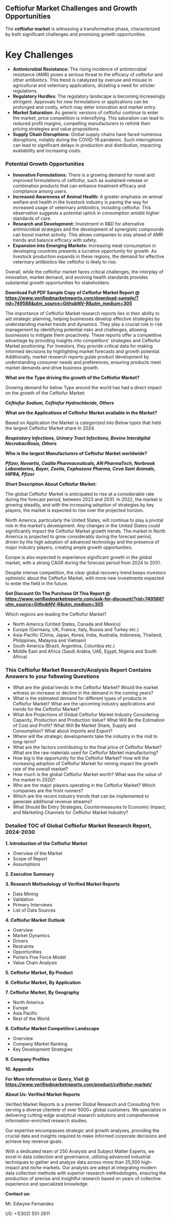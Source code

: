 <p class=""><h2>Ceftiofur Market Challenges and Growth Opportunities</h2><p>The <strong>ceftiofur market</strong> is witnessing a transformative phase, characterized by both significant challenges and promising growth opportunities.</p><h1>Key Challenges</h3><ul>    <li><strong>Antimicrobial Resistance:</strong> The rising incidence of antimicrobial resistance (AMR) poses a serious threat to the efficacy of ceftiofur and other antibiotics. This trend is catalyzed by overuse and misuse in agricultural and veterinary applications, dictating a need for stricter regulations.</li>    <li><strong>Regulatory Hurdles:</strong> The regulatory landscape is becoming increasingly stringent. Approvals for new formulations or applications can be prolonged and costly, which may deter innovation and market entry.</li>    <li><strong>Market Saturation:</strong> As generic versions of ceftiofur continue to enter the market, price competition is intensifying. This saturation can lead to reduced profit margins, compelling manufacturers to rethink their pricing strategies and value propositions.</li>    <li><strong>Supply Chain Disruptions:</strong> Global supply chains have faced numerous disruptions, notably during the COVID-19 pandemic. Such interruptions can lead to significant delays in production and distribution, impacting availability and increasing costs.</li></ul><h3>Potential Growth Opportunities</h3><ul>    <li><strong>Innovative Formulations:</strong> There is a growing demand for novel and improved formulations of ceftiofur, such as sustained-release or combination products that can enhance treatment efficacy and compliance among users.</li>    <li><strong>Increased Awareness of Animal Health:</strong> A greater emphasis on animal welfare and health in the livestock industry is paving the way for increased usage of veterinary antibiotics, including ceftiofur. This observation suggests a potential uptick in consumption amidst higher standards of care.</li>    <li><strong>Research and Development:</strong> Investment in R&D for alternative antimicrobial strategies and the development of synergistic compounds can boost market activity. This allows companies to stay ahead of AMR trends and balance efficacy with safety.</li>    <li><strong>Expansion into Emerging Markets:</strong> Increasing meat consumption in developing countries presents a lucrative opportunity for growth. As livestock production expands in these regions, the demand for effective veterinary antibiotics like ceftiofur is likely to rise.</li></ul><p>Overall, while the ceftiofur market faces critical challenges, the interplay of innovation, market demand, and evolving health standards provides substantial growth opportunities for stakeholders.</p></p><p class=""><strong>Download Full PDF Sample Copy of Ceftiofur Market Report @ <a href="https://www.verifiedmarketreports.com/download-sample/?rid=749588&utm_source=GithubNV-R&utm_medium=305" target="_blank">https://www.verifiedmarketreports.com/download-sample/?rid=749588&utm_source=GithubNV-R&utm_medium=305</a></strong></p><p>The importance of&nbsp;Ceftiofur Market research reports lies in their ability to aid strategic planning, helping businesses develop effective strategies by understanding market trends and dynamics. They play a crucial role in risk management by identifying potential risks and challenges, allowing businesses to mitigate them proactively. These reports offer a competitive advantage by providing insights into competitors' strategies and Ceftiofur Market positioning. For investors, they provide critical data for making informed decisions by highlighting market forecasts and growth potential. Additionally, market research reports guide product development by understanding consumer needs and preferences, ensuring products meet market demands and drive business growth.</p><p><strong>What are the&nbsp;Type driving the growth of the Ceftiofur Market?</strong></p><p id="" class="">Growing demand for below Type around the world has had a direct impact on the growth of the Ceftiofur Market:</p><p class=""><em><strong>Ceftiofur Sodium, Ceftiofur Hydrochloride, Others</strong></em></p><p class=""><strong>What are the&nbsp;Applications&nbsp;of Ceftiofur Market available in the Market?</strong></p><p id="" class="">Based on Application the Market is categorized into Below types that held the largest Ceftiofur Market share In 2024.</p><p class=""><em><strong>Respiratory Infections, Urinary Tract Infections, Bovine Interdigital Necrobacillosis, Others</strong></em></p><p class=""><strong>Who is the largest Manufacturers of Ceftiofur Market worldwide?</strong></p><p><em><strong>Pfizer, Novartis, Cadila Pharmaceuticals, AN PharmaTech, Norbrook Laboratories, Bayer, Zoetis, Cephazone Pharma, Ceva Sant Animale, HIPRA, Pfizer</strong></em></p><p id="" class=""><strong>Short Description About Ceftiofur Market:</strong></p><p>The global Ceftiofur Market is anticipated to rise at a considerable rate during the forecast period, between 2023 and 2031. In 2022, the market is growing steadily, and with the increasing adoption of strategies by key players, the market is expected to rise over the projected horizon.</p><p>North America, particularly the United States, will continue to play a pivotal role in the market's development. Any changes in the United States could significantly impact the Ceftiofur Market growth trends. The market in North America is projected to grow considerably during the forecast period, driven by the high adoption of advanced technology and the presence of major industry players, creating ample growth opportunities.</p><p>Europe is also expected to experience significant growth in the global market, with a strong CAGR during the forecast period from 2024 to 2031.</p><p>Despite intense competition, the clear global recovery trend keeps investors optimistic about the Ceftiofur Market, with more new investments expected to enter the field in the future.</p><p id="" class=""><strong>Get Discount On The Purchase Of This Report @ <a href="https://www.verifiedmarketreports.com/ask-for-discount/?rid=749588?utm_source=GithubNV-R&utm_medium=305" target="_blank">https://www.verifiedmarketreports.com/ask-for-discount/?rid=749588?utm_source=GithubNV-R&utm_medium=305</a></strong></p><p class="">Which regions are leading the Ceftiofur Market?</p><ul><li>North America (United States, Canada and Mexico)</li><li>Europe (Germany, UK, France, Italy, Russia and Turkey etc.)</li><li>Asia-Pacific (China, Japan, Korea, India, Australia, Indonesia, Thailand, Philippines, Malaysia and Vietnam)</li><li>South America (Brazil, Argentina, Columbia etc.)</li><li>Middle East and Africa (Saudi Arabia, UAE, Egypt, Nigeria and South Africa)</li></ul><h3 id="" class="">This Ceftiofur Market Research/Analysis Report Contains Answers to your following Questions</h3><ul><li>What are the global trends in the Ceftiofur Market? Would the market witness an increase or decline in the demand in the coming years?</li><li>What is the estimated demand for different types of products in Ceftiofur Market? What are the upcoming industry applications and trends for the Ceftiofur Market?</li><li>What Are Projections of Global Ceftiofur Market Industry Considering Capacity, Production and Production Value? What Will Be the Estimation of Cost and Profit? What Will Be Market Share, Supply and Consumption? What about imports and Export?</li><li>Where will the strategic developments take the industry in the mid to long-term?</li><li>What are the factors contributing to the final price of Ceftiofur Market? What are the raw materials used for Ceftiofur Market manufacturing?</li><li>How big is the opportunity for the Ceftiofur Market? How will the increasing adoption of Ceftiofur Market for mining impact the growth rate of the overall market?</li><li>How much is the global Ceftiofur Market worth? What was the value of the market In 2020?</li><li>Who are the major players operating in the Ceftiofur Market? Which companies are the front runners?</li><li>Which are the recent industry trends that can be implemented to generate additional revenue streams?</li><li>What Should Be Entry Strategies, Countermeasures to Economic Impact, and Marketing Channels for Ceftiofur Market Industry?</li></ul><h3 id="" class="">Detailed TOC of Global Ceftiofur Market Research Report, 2024-2030</h3><p id="" class=""><strong>1. Introduction of the Ceftiofur Market</strong></p><ul><li>Overview of the Market</li><li>Scope of Report</li><li>Assumptions</li></ul><p id="" class=""><strong>2. Executive Summary</strong></p><p id="" class=""><strong>3. Research Methodology of Verified Market Reports</strong></p><ul><li>Data Mining</li><li>Validation</li><li>Primary Interviews</li><li>List of Data Sources</li></ul><p id="" class=""><strong>4. Ceftiofur Market Outlook</strong></p><ul><li>Overview</li><li>Market Dynamics</li><li>Drivers</li><li>Restraints</li><li>Opportunities</li><li>Porters Five Force Model</li><li>Value Chain Analysis</li></ul><p id="" class=""><strong>5. Ceftiofur Market, By Product</strong></p><p id="" class=""><strong>6. Ceftiofur Market, By Application</strong></p><p id="" class=""><strong>7. Ceftiofur Market, By Geography</strong></p><ul><li>North America</li><li>Europe</li><li>Asia Pacific</li><li>Rest of the World</li></ul><p id="" class=""><strong>8. Ceftiofur Market Competitive Landscape</strong></p><ul><li>Overview</li><li>Company Market Ranking</li><li>Key Development Strategies</li></ul><p id="" class=""><strong>9. Company Profiles</strong></p><p id="" class=""><strong>10. Appendix</strong></p><p id="" class=""><strong>For More Information or Query, Visit @ <a href="https://www.verifiedmarketreports.com/product/ceftiofur-market/" target="_blank">https://www.verifiedmarketreports.com/product/ceftiofur-market/</a></strong></p><p id="" class=""><strong>About Us: Verified Market Reports</strong></p><p id="" class="">Verified Market Reports is a premier Global Research and Consulting firm serving a diverse clientele of over 5000+ global customers. We specialize in delivering cutting-edge analytical research solutions and comprehensive information-enriched research studies.</p><p id="" class="">Our expertise encompasses strategic and growth analyses, providing the crucial data and insights required to make informed corporate decisions and achieve key revenue goals.</p><p id="" class="">With a dedicated team of 250 Analysts and Subject Matter Experts, we excel in data collection and governance, utilizing advanced industrial techniques to gather and analyze data across more than 25,000 high-impact and niche markets. Our analysts are adept at integrating modern data collection methods with superior research methodologies, ensuring the production of precise and insightful research based on years of collective experience and specialized knowledge.</p><p id="" class=""><strong>Contact us:</strong></p><p id="" class="">Mr. Edwyne Fernandes</p><p id="" class="">US: +1(302) 551-2611</p>